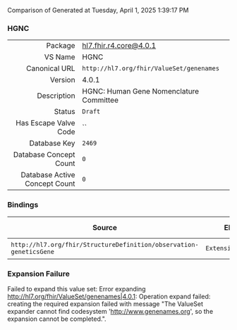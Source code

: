 Comparison of 
Generated at Tuesday, April 1, 2025 1:39:17 PM

### HGNC

|      |     |
| ---: | --- |
| Package | hl7.fhir.r4.core@4.0.1 |
| VS Name | HGNC |
| Canonical URL | `http://hl7.org/fhir/ValueSet/genenames` |
| Version | 4.0.1 |
| Description | HGNC: Human Gene Nomenclature Committee |
| Status | `Draft` |
| Has Escape Valve Code | `` |
| Database Key | `2469` |
| Database Concept Count | `0` |
| Database Active Concept Count | `0` |
### Bindings

| Source | Element | Binding | Strength | Element Short |
| ------ | ------- | ------- | -------- | ------------- |
| `http://hl7.org/fhir/StructureDefinition/observation-geneticsGene` | `Extension.value[x]` | `http://hl7.org/fhir/ValueSet/genenames` | `Preferred` | Value of extension |

### Expansion Failure

Failed to expand this value set: Error expanding http://hl7.org/fhir/ValueSet/genenames|4.0.1: Operation expand failed: creating the required expansion failed with message "The ValueSet expander cannot find codesystem 'http://www.genenames.org', so the expansion cannot be completed.".
